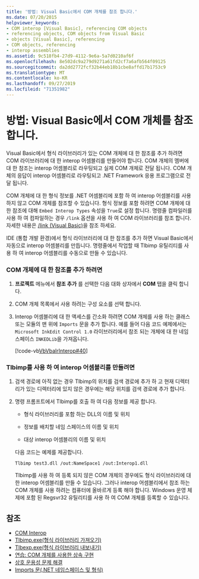 ```yaml
---
title: '방법: Visual Basic에서 COM 개체를 참조 합니다.'
ms.date: 07/20/2015
helpviewer_keywords:
- COM interop [Visual Basic], referencing COM objects
- referencing objects, COM objects from Visual Basic
- objects [Visual Basic], referencing
- COM objects, referencing
- interop assemblies
ms.assetid: 9c518fb4-27d9-4112-9e6a-5a7d0210af6f
ms.openlocfilehash: 8e502dc9a279d9271a61fd2cf7a6afb564f09125
ms.sourcegitcommit: da2dd2772fcf32b44eb18b1cbe8affd17b1753c9
ms.translationtype: MT
ms.contentlocale: ko-KR
ms.lasthandoff: 09/27/2019
ms.locfileid: "71351982"
---
```

# <a name="how-to-reference-com-objects-from-visual-basic"></a>방법: Visual Basic에서 COM 개체를 참조 합니다.
Visual Basic에서 형식 라이브러리가 있는 COM 개체에 대 한 참조를 추가 하려면 COM 라이브러리에 대 한 interop 어셈블리를 만들어야 합니다. COM 개체의 멤버에 대 한 참조는 interop 어셈블리로 라우팅되고 실제 COM 개체로 전달 됩니다. COM 개체의 응답이 interop 어셈블리로 라우팅되고 .NET Framework 응용 프로그램으로 전달 됩니다.  
  
 COM 개체에 대 한 형식 정보를 .NET 어셈블리에 포함 하 여 interop 어셈블리를 사용 하지 않고 COM 개체를 참조할 수 있습니다. 형식 정보를 포함 하려면 COM 개체에 대 한 참조에 대해 `Embed Interop Types` 속성을 `True`로 설정 합니다. 명령줄 컴파일러를 사용 하 여 컴파일하는 경우 `/link` 옵션을 사용 하 여 COM 라이브러리를 참조 합니다. 자세한 내용은 [/link (Visual Basic)](../../../visual-basic/reference/command-line-compiler/link.md)을 참조 하세요.  
  
 IDE (통합 개발 환경)에서 형식 라이브러리에 대 한 참조를 추가 하면 Visual Basic에서 자동으로 interop 어셈블리를 만듭니다. 명령줄에서 작업할 때 Tlbimp 유틸리티를 사용 하 여 interop 어셈블리를 수동으로 만들 수 있습니다.  
  
### <a name="to-add-references-to-com-objects"></a>COM 개체에 대 한 참조를 추가 하려면  
  
1. **프로젝트** 메뉴에서 **참조 추가** 를 선택한 다음 대화 상자에서 **COM** 탭을 클릭 합니다.  
  
2. COM 개체 목록에서 사용 하려는 구성 요소를 선택 합니다.  
  
3. Interop 어셈블리에 대 한 액세스를 간소화 하려면 COM 개체를 사용 하는 클래스 또는 모듈의 맨 위에 `Imports` 문을 추가 합니다. 예를 들어 다음 코드 예제에서는 `Microsoft InkEdit Control 1.0` 라이브러리에서 참조 되는 개체에 대 한 네임 스페이스 `INKEDLib`을 가져옵니다.  
  
     [!code-vb[VbVbalrInterop#40](~/samples/snippets/visualbasic/VS_Snippets_VBCSharp/VbVbalrInterop/VB/Class1.vb#40)]  
  
### <a name="to-create-an-interop-assembly-using-tlbimp"></a>Tlbimp를 사용 하 여 interop 어셈블리를 만들려면  
  
1. 검색 경로에 아직 없는 경우 Tlbimp의 위치를 검색 경로에 추가 하 고 현재 디렉터리가 있는 디렉터리에 있지 않은 경우에는 해당 위치를 검색 경로에 추가 합니다.  
  
2. 명령 프롬프트에서 Tlbimp를 호출 하 여 다음 정보를 제공 합니다.  
  
    - 형식 라이브러리를 포함 하는 DLL의 이름 및 위치  
  
    - 정보를 배치할 네임 스페이스의 이름 및 위치  
  
    - 대상 interop 어셈블리의 이름 및 위치  
  
     다음 코드는 예제를 제공합니다.  
  
    ```console  
    Tlbimp test3.dll /out:NameSpace1 /out:Interop1.dll  
    ```  
  
     Tlbimp를 사용 하 여 등록 되지 않은 COM 개체의 경우에도 형식 라이브러리에 대 한 interop 어셈블리를 만들 수 있습니다. 그러나 interop 어셈블리에서 참조 하는 COM 개체를 사용 하려는 컴퓨터에 올바르게 등록 해야 합니다. Windows 운영 체제에 포함 된 Regsvr32 유틸리티를 사용 하 여 COM 개체를 등록할 수 있습니다.  
  
## <a name="see-also"></a>참조

- [COM Interop](../../../visual-basic/programming-guide/com-interop/index.md)
- [Tlbimp.exe(형식 라이브러리 가져오기)](../../../framework/tools/tlbimp-exe-type-library-importer.md)
- [Tlbexp.exe(형식 라이브러리 내보내기)](../../../framework/tools/tlbexp-exe-type-library-exporter.md)
- [연습: COM 개체를 사용한 상속 구현](../../../visual-basic/programming-guide/com-interop/walkthrough-implementing-inheritance-with-com-objects.md)
- [상호 운용성 문제 해결](../../../visual-basic/programming-guide/com-interop/troubleshooting-interoperability.md)
- [Imports 문(.NET 네임스페이스 및 형식)](../../../visual-basic/language-reference/statements/imports-statement-net-namespace-and-type.md)
